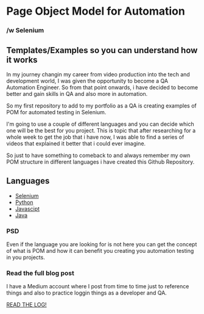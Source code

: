 # Page Object Model for Automation
### /w Selenium
## Templates/Examples so you can understand how it works


In my journey changin my career from video production into the tech
and development world, I was given the opportunity to become a 
QA Automation Engineer. So from that point onwards, i have decided to become
better and gain skills in QA and also more in automation.

So my first repository to add to my portfolio as a QA is creating examples
of POM for automated testing in Selenium.

I'm going to use a couple of different languages and you can decide which one
will be the best for you project. This is topic that after researching for a whole week
to get the job that i have now, I was able to find a series of videos that explained it
better that i could ever imagine.

So just to have something to comeback to and always remember my own POM structure in different
languages i have created this Github Repository.

## Languages
- [Selenium]()
- [Python]()
- [Javascipt]()
- [Java]()

### PSD
Even if the language you are looking for is not here you can get the concept of what is POM
and how it can benefit you creating you automation testing in you projects.

### Read the full blog post
I have a Medium account where I post from time to time just to reference things and also
to practice loggin things as a developer and QA.

[READ THE LOG!](https://medium.com/@obedlaws_logs)

